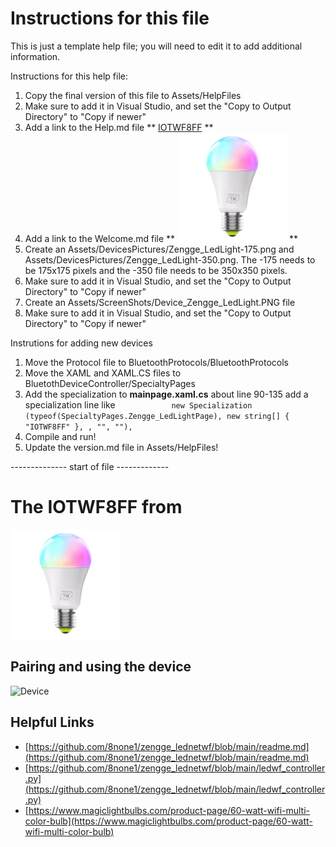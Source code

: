 ﻿# Instructions for this file

This is just a template help file; you will need to edit it to add additional information.

Instructions for this help file:

1. Copy the final version of this file to Assets/HelpFiles
2. Make sure to add it in Visual Studio, and set the "Copy to Output Directory" to "Copy if newer"
3. Add a link to the Help.md file ** [IOTWF8FF](Device_Zengge_LedLight.md) **
4. Add a link to the Welcome.md file ** [![IOTWF8FF](../DevicePictures/Zengge_LedLight-175.png)](Device_Zengge_LedLight.md) **
5. Create an Assets/DevicesPictures/Zengge_LedLight-175.png and Assets/DevicesPictures/Zengge_LedLight-350.png. The -175 needs to be 175x175 pixels and the -350 file needs to be 350x350 pixels.
6. Make sure to add it in Visual Studio, and set the "Copy to Output Directory" to "Copy if newer"
7. Create an Assets/ScreenShots/Device_Zengge_LedLight.PNG file
8. Make sure to add it in Visual Studio, and set the "Copy to Output Directory" to "Copy if newer"

Instrutions for adding new devices

1. Move the Protocol file to BluetoothProtocols/BluetoothProtocols
2. Move the XAML and XAML.CS files to BluetothDeviceController/SpecialtyPages
3. Add the specialization to  **mainpage.xaml.cs** about line 90-135 add a specialization line like ```            new Specialization (typeof(SpecialtyPages.Zengge_LedLightPage), new string[] { "IOTWF8FF" }, , "", ""),```
4. Compile and run!
5. Update the version.md file in Assets/HelpFiles!



-------------- start of file -------------

# The IOTWF8FF  from 

![Device](../DevicePictures/Zengge_LedLight-175.png)



## Pairing and using the device



![Device](../ScreenShots/Device_Zengge_LedLight.png)

## Helpful Links

* [https://github.com/8none1/zengge_lednetwf/blob/main/readme.md](https://github.com/8none1/zengge_lednetwf/blob/main/readme.md)
* [https://github.com/8none1/zengge_lednetwf/blob/main/ledwf_controller.py](https://github.com/8none1/zengge_lednetwf/blob/main/ledwf_controller.py)
* [https://www.magiclightbulbs.com/product-page/60-watt-wifi-multi-color-bulb](https://www.magiclightbulbs.com/product-page/60-watt-wifi-multi-color-bulb)
